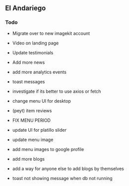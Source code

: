 ## El Andariego

### Todo

- Migrate over to new imagekit account
- Video on landing page
- Update testimonials
- Add more news
- add more analytics events
- toast messages
- investigate if its better to use axios or fetch
- change menu UI for desktop

- (peyt) item reviews
- FIX MENU PERIOD
- update UI for platillo slider
- update menu image
- add menu images to google profile
- add more blogs
- add a way for anyone else to add blogs by themselves
- toast not showing message when db not running
